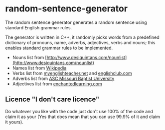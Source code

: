 # random-sentence-generator
The random sentence generator generates a random
sentence using standard English grammar rules.

The generator is written in C++, it randomly picks words
 from a predefined dictionary of pronouns, name, adverbs,
 adjectives, verbs and nouns; this enables standard grammar rules
  to be implemented.

* Nouns list from [http://www.desiquintans.com/nounlist](http://www.desiquintans.com/nounlist)
* Names list from [Wikipedia](https://en.wikipedia.org/wiki/Category:English_names)
* Verbs list from [myenglishteacher.net](http://www.myenglishteacher.net/irregular_verbs.html) and
[englishclub.com](https://www.englishclub.com/vocabulary/regular-verbs-list.htm)
* Adverbs list from [ASC Missouri Baptist University](https://www.mobap.edu/wp-content/uploads/2013/01/list_of_adverbs.pdf)
* Adjectives list from [enchantedlearning.com](http://www.enchantedlearning.com/wordlist/adjectives.shtml)

## Licence "I don't care licence"

Do whatever you like with the code just don't use
100% of the code and claim it as your (Yes that does mean that you can use 99.9% of it and claim it yours).


